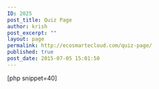 ```yaml
---
ID: 2025
post_title: Quiz Page
author: krish
post_excerpt: ""
layout: page
permalink: http://ecosmartecloud.com/quiz-page/
published: true
post_date: 2015-07-05 15:01:50
---
```

[php snippet=40]